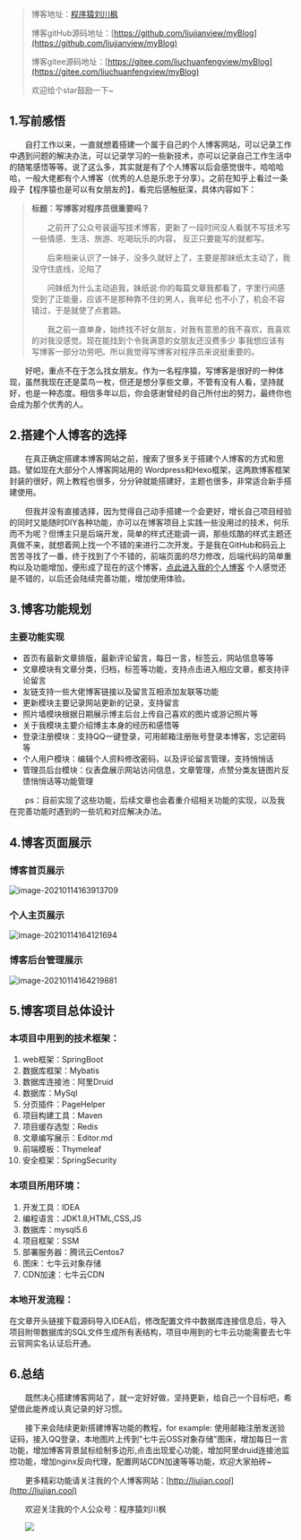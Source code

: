 > 博客地址：[程序猿刘川枫](http://liujian.cool)
>
> 博客gitHub源码地址：[https://github.com/liujianview/myBlog](https://github.com/liujianview/myBlog)
>
> 博客gitee源码地址：[https://gitee.com/liuchuanfengview/myBlog](https://gitee.com/liuchuanfengview/myBlog)
>
> 欢迎给个star鼓励一下~

## 1.写前感悟

&emsp;&emsp;自打工作以来，一直就想着搭建一个属于自己的个人博客网站，可以记录工作中遇到问题的解决办法，可以记录学习的一些新技术，亦可以记录自己工作生活中的随笔感悟等等。说了这么多，其实就是有了个人博客以后会感觉很牛，哈哈哈哈，一般大佬都有个人博客（优秀的人总是乐忠于分享）。之前在知乎上看过一条段子【程序猿也是可以有女朋友的】，看完后感触挺深，具体内容如下：

> **标题：写博客对程序员很重要吗？**
>
> &emsp;&emsp;之前开了公众号装逼写技术博客，更新了一段时间没人看就不写技术写一些情感、生活、旅游、吃喝玩乐的内容， 反正只要能写的就都写。
>
> &emsp;&emsp;后来相亲认识了一妹子，没多久就好上了，主要是那妹纸太主动了，我没守住底线，沦陷了
>
> &emsp;&emsp;问妹纸为什么主动追我，妹纸说:你的每篇文章我都看了，字里行间感受到了正能量，应该不是那种靠不住的男人，我年纪 也不小了，机会不容错过，于是就使了点套路。
>
> &emsp;&emsp;我之前一直单身，始终找不好女朋友，对我有意思的我不喜欢，我喜欢的对我没感觉。现在能找到个令我满意的女朋友还没费多少 事我想应该有写博客一部分功劳吧。所以我觉得写博客对程序员来说挺重要的。		

&emsp;&emsp;好吧，重点不在于怎么找女朋友。作为一名程序猿，写博客是很好的一种体现，虽然我现在还是菜鸟一枚，但还是想分享些文章，不管有没有人看，坚持就好，也是一种态度。相信多年以后，你会感谢曾经的自己所付出的努力，最终你也会成为那个优秀的人。

## 2.搭建个人博客的选择

&emsp;&emsp;在真正确定搭建本博客网站之前，搜索了很多关于搭建个人博客的方式和思路。譬如现在大部分个人博客网站用的 Wordpress和Hexo框架，这两款博客框架封装的很好，网上教程也很多，分分钟就能搭建好，主题也很多，非常适合新手搭建使用。

&emsp;&emsp;但我并没有直接选择，因为觉得自己动手搭建一个会更好，增长自己项目经验的同时又能随时DIY各种功能，亦可以在博客项目上实践一些没用过的技术，何乐而不为呢？但博主只是后端开发，简单的样式还能调一调，那些炫酷的样式主题还真做不来，就想着网上找一个不错的来进行二次开发。于是我在GitHub和码云上苦苦寻找了一番，终于找到了个不错的，前端页面的尽力修改，后端代码的简单重构以及功能增加，便形成了现在的这个博客，[点此进入我的个人博客](http://liujian.cool)  个人感觉还是不错的，以后还会陆续完善功能，增加使用体验。

## 3.博客功能规划

### 主要功能实现

- 首页有最新文章排版，最新评论留言，每日一言，标签云，网站信息等等
- 文章模块有文章分类，归档，标签等功能，支持点击进入相应文章，都支持评论留言
- 友链支持一些大佬博客链接以及留言互相添加友联等功能
- 更新模块主要记录网站更新的记录，支持留言
- 照片墙模块根据日期展示博主后台上传自己喜欢的图片或游记照片等
- 关于我模块主要介绍博主本身的经历和感悟等
- 登录注册模块：支持QQ一键登录，可用邮箱注册账号登录本博客，忘记密码等
- 个人用户模块：编辑个人资料修改密码，以及评论留言管理，支持悄悄话
- 管理员后台模块：仪表盘展示网站访问信息，文章管理，点赞分类友链图片反馈悄悄话等功能管理

&emsp;&emsp;ps：目前实现了这些功能，后续文章也会着重介绍相关功能的实现，以及我在完善功能时遇到的一些坑和对应解决办法。

## 4.博客页面展示

### 博客首页展示

![image-20210114163913709](http://images.liujian.cool/img/image-20210114163913709.png)

### 个人主页展示

![image-20210114164121694](http://images.liujian.cool/img/image-20210114164121694.png)

### 博客后台管理展示

![image-20210114164219881](http://images.liujian.cool/img/image-20210114164219881.png)

## 5.博客项目总体设计

### 本项目中用到的技术框架：

1. web框架：SpringBoot
2. 数据库框架：Mybatis
3. 数据库连接池：阿里Druid
4. 数据库：MySql
5. 分页插件：PageHelper
6. 项目构建工具：Maven
7. 项目缓存选型：Redis
8. 文章编写展示：Editor.md
9. 前端模板：Thymeleaf
10. 安全框架：SpringSecurity

### 本项目所用环境：

1. 开发工具：IDEA
2. 编程语言：JDK1.8,HTML,CSS,JS
3. 数据库：mysql5.6
4. 项目框架：SSM
5. 部署服务器：腾讯云Centos7
6. 图床：七牛云对象存储
7. CDN加速：七牛云CDN

### 本地开发流程：

在文章开头链接下载源码导入IDEA后，修改配置文件中数据库连接信息后，导入项目附带数据库的SQL文件生成所有表结构，项目中用到的七牛云功能需要去七牛云官网实名认证后开通。

## 6.总结

&emsp;&emsp;既然决心搭建博客网站了，就一定好好做，坚持更新，给自己一个目标吧，希望借此能养成认真记录的好习惯。

&emsp;&emsp;接下来会陆续更新搭建博客功能的教程，for example: 使用邮箱注册发送验证码，接入QQ登录，本地图片上传到"七牛云OSS对象存储"图床，增加每日一言功能，增加博客背景鼠标绘制多边形,点击出现爱心功能，增加阿里druid连接池监控功能，增加nginx反向代理，配置网站CDN加速等等功能，欢迎大家拍砖~

&emsp;&emsp;更多精彩功能请关注我的个人博客网站：[http://liujian.cool](http://liujian.cool)

&emsp;&emsp;欢迎关注我的个人公众号：程序猿刘川枫

&emsp;&emsp;![](http://images.liujian.cool/img/wx-public.jpg)


